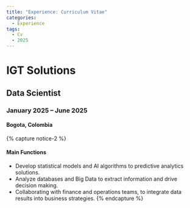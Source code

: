 ```yaml
---
title: "Experience: Curriculum Vitae"
categories:
  - Experience
tags:
  - Cv
  - 2025
---
```


# IGT Solutions 
## Data Scientist 
### January 2025 – June 2025 
#### Bogota, Colombia 

{% capture notice-2 %}
#### Main Functions

* Develop statistical models and AI algorithms to predictive analytics solutions.
* Analyze databases and Big Data to extract information and drive decision making.
* Collaborating with finance and operations teams, to integrate data results into business strategies.
{% endcapture %}
